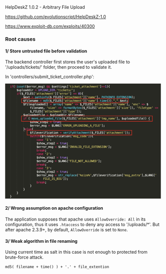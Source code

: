HelpDeskZ 1.0.2 - Arbitrary File Upload

https://github.com/evolutionscript/HelpDeskZ-1.0

https://www.exploit-db.com/exploits/40300

### Root causes

#### 1/ Store untrusted file before validation

The backend controller first stores the user's uploaded file to '/uploads/tickets/' folder, then proceed to validate it.

In 'controllers/submit_ticket_controller.php':

![Cause 1](cause1.png)


#### 2/ Wrong assumption on apache configuration

The application supposes that apache uses `AllowOverride: All` in its configuration, thus it uses `.htaccess` to deny any access to '/uploads/*'. But after apache 2.3.9+, by default, `AllowOverride` is set to `None`.


#### 3/ Weak algorithm in file renaming

Using current time as salt in this case is not enough to protected from brute-force attack.

```
md5( filename + time() ) + '.' + file_extention
```
